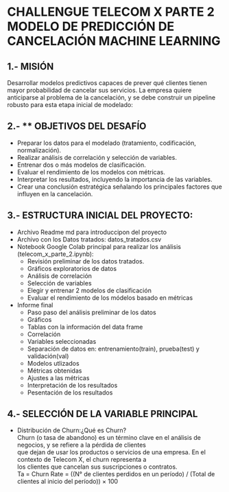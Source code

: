 # CHALLENGUE TELECOM X PARTE 2 MODELO DE PREDICCIÓN DE CANCELACIÓN MACHINE LEARNING
## 1.- **MISIÓN**  
Desarrollar modelos predictivos capaces de prever qué clientes tienen mayor probabilidad de cancelar sus servicios.
La empresa quiere anticiparse al problema de la cancelación, y se debe construir un pipeline robusto para esta etapa
inicial de modelado:  
## 2.- ** OBJETIVOS DEL DESAFÍO  
  - Preparar los datos para el modelado (tratamiento, codificación, normalización).  
  - Realizar análisis de correlación y selección de variables.  
  - Entrenar dos o más modelos de clasificación.  
  - Evaluar el rendimiento de los modelos con métricas.  
  - Interpretar los resultados, incluyendo la importancia de las variables.  
  - Crear una conclusión estratégica señalando los principales factores que influyen en la cancelación.  

## 3.- **ESTRUCTURA INICIAL DEL PROYECTO:**  
  - Archivo Readme md para introduccipon del proyecto 
  - Archivo con los Datos tratados: datos_tratados.csv  
  - Notebook Google Colab principal para realizar los análisis (telecom_x_parte_2.ipynb):  
      - Revisión preliminar de los datos tratados.
      - Gráficos exploratorios de datos
      - Análisis de correlación
      - Selección de variables
      - Elegir y entrenar 2 modelos de clasificación
      - Evaluar el rendimiento de los módelos basado en métricas 
  - Informe final
      - Paso paso del análisis preliminar de los datos
      - Gráficos
      - Tablas con la información del data frame
      - Correlación
      - Variables seleccionadas
      - Separación de datos en: entrenamiento(train), prueba(test) y validación(val)
      - Modelos utlizados
      - Métricas obtenidas
      - Ajustes a las métricas
      - Interpretación de los resultados
      - Pesentación de los resultados  
## 4.- **SELECCIÓN DE LA VARIABLE PRINCIPAL**  
  - Distribución de Churn:¿Qué es Churn?  
Churn (o tasa de abandono) es un término clave en el análisis de negocios, y se refiere a la pérdida de clientes  
que dejan de usar los productos o servicios de una empresa. En el contexto de Telecom X, el churn representa a  
los clientes que cancelan sus suscripciones o contratos.  
Ta = Churn Rate = ((N° de clientes perdidos en un período) / (Total de clientes al inicio del período)) × 100  

